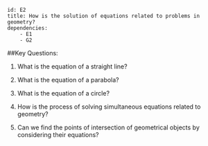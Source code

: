 ````
id: E2
title: How is the solution of equations related to problems in geometry?
dependencies: 
    - E1
    - G2
````
##Key Questions:

1. What is the equation of a straight line?

1. What is the equation of a parabola?

1. What is the equation of a circle?

1. How is the process of solving simultaneous equations related to geometry?

1. Can we find the points of intersection of geometrical objects by considering their equations?

